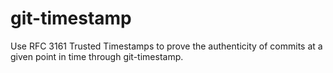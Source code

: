 # git-timestamp

Use RFC 3161 Trusted Timestamps to prove the authenticity of commits at a given point in time through
git-timestamp.
